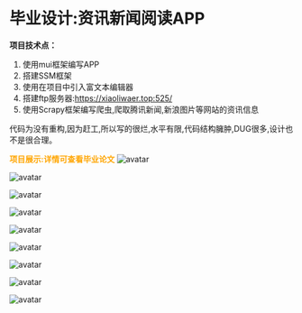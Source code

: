 # 毕业设计:资讯新闻阅读APP

**项目技术点：**

 1. 使用mui框架编写APP
 2. 搭建SSM框架
 3. 使用在项目中引入富文本编辑器
 4. 搭建ftp服务器:https://xiaoliwaer.top:525/
 5. 使用Scrapy框架编写爬虫,爬取腾讯新闻,新浪图片等网站的资讯信息
 
 代码为没有重构,因为赶工,所以写的很烂,水平有限,代码结构臃肿,DUG很多,设计也不是很合理。

<font color="orange">**项目展示:详情可查看毕业论文**</font>
![avatar](https://xiaoliwaer.top:525/show/BYSJ/p1.png)
 
 ![avatar](https://xiaoliwaer.top:525/show/BYSJ/p4.png) 
 
 ![avatar](https://xiaoliwaer.top:525/show/BYSJ/p5.png) 
 
 ![avatar](https://xiaoliwaer.top:525/show/BYSJ/p6.png)  
 
 ![avatar](https://xiaoliwaer.top:525/show/BYSJ/p7.png)  
 
 ![avatar](https://xiaoliwaer.top:525/show/BYSJ/p8.png) 
 
 ![avatar](https://xiaoliwaer.top:525/show/BYSJ/p9.png) 
 
 ![avatar](https://xiaoliwaer.top:525/show/BYSJ/p10.png) 
 
 ![avatar](https://xiaoliwaer.top:525/show/BYSJ/p11.png)
